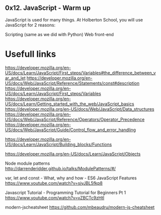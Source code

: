 ##  0x12. JavaScript - Warm up

JavaScript is used for many things. At Holberton School, you will use JavaScript for 2 reasons:

Scripting (same as we did with Python)
Web front-end

# Usefull links

https://developer.mozilla.org/en-US/docs/Learn/JavaScript/First_steps/Variables#the_difference_between_var_and_let
https://developer.mozilla.org/en-US/docs/Web/JavaScript/Reference/Statements/const#description
https://developer.mozilla.org/en-US/docs/Learn/JavaScript/First_steps/Variables
https://developer.mozilla.org/en-US/docs/Learn/Getting_started_with_the_web/JavaScript_basics
https://developer.mozilla.org/en-US/docs/Web/JavaScript/Data_structures
https://developer.mozilla.org/en-US/docs/Web/JavaScript/Reference/Operators/Operator_Precedence
https://developer.mozilla.org/en-US/docs/Web/JavaScript/Guide/Control_flow_and_error_handling

https://developer.mozilla.org/en-US/docs/Learn/JavaScript/Building_blocks/Functions

https://developer.mozilla.org/en-US/docs/Learn/JavaScript/Objects

Node module patterns http://darrenderidder.github.io/talks/ModulePatterns/#/

var, let and const - What, why and how - ES6 JavaScript Features  https://www.youtube.com/watch?v=sjyJBL5fkp8

Javascript Tutorial - Programming Tutorial for Beginners Pt 1  https://www.youtube.com/watch?v=vZBCTc9zHtI

modern-jscheatsheet https://github.com/mbeaudru/modern-js-cheatsheet
